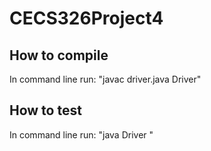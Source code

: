 # CECS326Project4

## How to compile

In command line run: "javac driver.java Driver"

## How to test

In command line run: "java Driver <algorithm> <schedule>"
